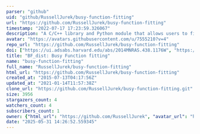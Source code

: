 ```yaml
---
parser: "github"
uid: "github/RussellJurek/busy-function-fitting"
url: "https://github.com/RussellJurek/busy-function-fitting"
timestamp: "2022-07-17 17:23:59.326067"
description: "A C/C++ library and Python module that allows users to fit the Busy Function (Westmeier, Jurek, Obreschkow, Koribalski & Staveley-Smith 2013) to data. Previously available at code.google.com/p/busy-function-fitting"
avatar: "https://avatars.githubusercontent.com/u/7555210?v=4"
repo_url: "https://github.com/RussellJurek/busy-function-fitting"
doi: ["https://ui.adsabs.harvard.edu/abs/2014MNRAS.438.1176W", "https://ui.adsabs.harvard.edu/abs/2014ascl.soft02015W/abstract"]
title: "BF_dist: Busy Function fitting"
name: "busy-function-fitting"
full_name: "RussellJurek/busy-function-fitting"
html_url: "https://github.com/RussellJurek/busy-function-fitting"
created_at: "2015-07-13T04:17:56Z"
updated_at: "2021-01-14T11:57:38Z"
clone_url: "https://github.com/RussellJurek/busy-function-fitting.git"
size: 3956
stargazers_count: 4
watchers_count: 4
subscribers_count: 1
owner: {"html_url": "https://github.com/RussellJurek", "avatar_url": "https://avatars.githubusercontent.com/u/7555210?v=4", "login": "RussellJurek", "type": "User"}
date: "2025-05-31 14:26:52.559345"
---
```

